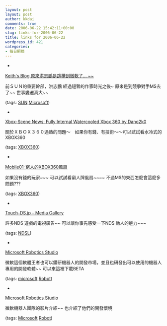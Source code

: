 ```yaml
---
layout: post
layout: post
author: kkdai
comments: true
date: 2006-06-22 15:42:11+00:00
slug: links-for-2006-06-22
title: links for 2006-06-22
wordpress_id: 421
categories:
- 每日網摘
---
```



	
  * 
		

[Keith's Blog  原來洪志鵬是跳槽到微軟了... ~~](http://www.keith503.com/blog/blog.php?job=art&articleid=a_20060610_232558)


		

前ＳＵＮ的重要幹部，洪志鵬 經過短暫的作家時光之後~ 原來是到競爭對手MS去了~~  世事變遷真大~~


		

(tags: [SUN](http://del.icio.us/kkdai/SUN) [Microsoft](http://del.icio.us/kkdai/Microsoft))


	

	
  * 
		

[Xbox-Scene News: Fully Internal Watercooled Xbox 360 by Dano2k0](http://www.xbox-scene.com/xbox1data/sep/EEVpZZAklllHlcrxQY.php)


		

關於ＸＢＯＸ３６０過熱的問題～　如果你有錢、有技術～～可以試試看水冷式的XBOX360


		

(tags: [XBOX360](http://del.icio.us/kkdai/XBOX360))


	

	
  * 
		

[Mobile01-窮人的XBOX360風扇](http://www.mobile01.com/topicdetail.php?f=179&t=175727&last=1345329)


		

如果沒有錢的玩家~~~ 可以試試看窮人牌風扇~~~~ 不過M$的東西怎麼會這麼多問題???


		

(tags: [XBOX360](http://del.icio.us/kkdai/XBOX360))


	

	
  * 
		

[Touch-DS.jp - Media Gallery](http://touch-ds.jp/mediagallery/index.html)


		

許多NDS 遊戲的電視廣告~~ 可以讓你事先感受一下NDS 動人的魅力~~~


		

(tags: [NDSL](http://del.icio.us/kkdai/NDSL))


	

	
  * 
		

[Microsoft Robotics Studio](http://msdn.microsoft.com/robotics/)


		

微軟這個軟體王者也可以鑽研機器人的開發市場，並且也研發出可以使用的機器人專用的開發軟體~~ 可以來這裡下載BETA


		

(tags: [microsoft](http://del.icio.us/kkdai/microsoft) [Robot](http://del.icio.us/kkdai/Robot))


	

	
  * 
		

[Microsoft Robotics Studio](http://channel9.msdn.com/ShowPost.aspx?PostID=206574)


		

微軟機器人團隊的影片介紹~~ 也介紹了他們的開發懷境


		

(tags: [Microsoft](http://del.icio.us/kkdai/Microsoft) [Robot](http://del.icio.us/kkdai/Robot))


	


